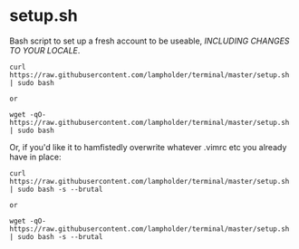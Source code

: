 # setup.sh
Bash script to set up a fresh account to be useable, *INCLUDING CHANGES TO YOUR LOCALE*.

~~~~
curl https://raw.githubusercontent.com/lampholder/terminal/master/setup.sh | sudo bash

or

wget -qO- https://raw.githubusercontent.com/lampholder/terminal/master/setup.sh | sudo bash
~~~~

Or, if you'd like it to hamfistedly overwrite whatever .vimrc etc you already have in place:

~~~~
curl https://raw.githubusercontent.com/lampholder/terminal/master/setup.sh | sudo bash -s --brutal

or

wget -qO- https://raw.githubusercontent.com/lampholder/terminal/master/setup.sh | sudo bash -s --brutal
~~~~

